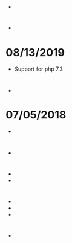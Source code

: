 # 

- 

# 

- 

# 08/13/2019

- Support for php 7.3

 # 
 
 - 
 
 # 07/05/2018

- 

# 

- 

# 

- 
- 

# 

- 
- 
- 

# 

- 
